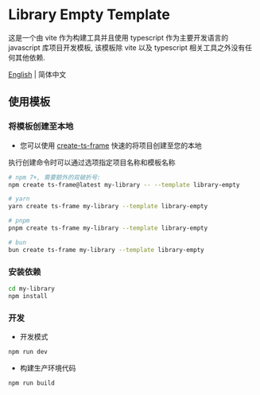 # Library Empty Template

这是一个由 vite 作为构建工具并且使用 typescript 作为主要开发语言的 javascript 库项目开发模板, 该模板除 vite 以及 typescript 相关工具之外没有任何其他依赖.

[English](https://github.com/hacxy/library-empty-template?tab=readme-ov-file#library-empty-template) | 简体中文

## 使用模板

### 将模板创建至本地

- 您可以使用 [create-ts-frame](https://github.com/hacxy/create-ts-frame) 快速的将项目创建至您的本地

执行创建命令时可以通过选项指定项目名称和模板名称

```sh
# npm 7+, 需要额外的双破折号:
npm create ts-frame@latest my-library -- --template library-empty

# yarn
yarn create ts-frame my-library --template library-empty

# pnpm
pnpm create ts-frame my-library --template library-empty

# bun
bun create ts-frame my-library --template library-empty
```

### 安装依赖

```sh
cd my-library
npm install
```

### 开发

- 开发模式

```sh
npm run dev
```

- 构建生产环境代码

```sh
npm run build
```

